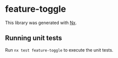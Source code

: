 # feature-toggle

This library was generated with [Nx](https://nx.dev).

## Running unit tests

Run `nx test feature-toggle` to execute the unit tests.
